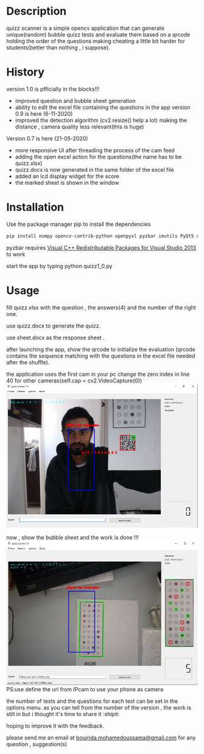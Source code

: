 # Description
quizz scanner is a simple opencv application that can generate unique(random) bubble quizz tests and evaluate them based on a qrcode holding the order of the questions making cheating a little bit harder for students(better than nothing , i suppose).
# History
version 1.0 is pfficially in the blocks!!!
- improved question and bubble sheet generation
- ability to edit the excel file containing the questions in the app
version 0.9 is here (6-11-2020)
- improved the detection algorithm (cv2.resize() help a lot) making the distance , camera quality less relevant(this is huge)

Version 0.7 is here (21-05-2020)
- more responsive UI after threading the process of the cam feed
- adding the open excel action for the questions(the name has to be quizz.xlsx)
- quizz.docx is now generated in the same folder of the excel file
- added an lcd display widget for the score
- the marked sheet is shown in the window

# Installation
Use the package manager pip to install the dependencies

```bash
pip install numpy opencv-contrib-python openpyxl pyzbar imutils PyQt5 qimage2ndarray python-docx pyqrcode pandas xlrd 
```

pyzbar requires  [Visual C++ Redistributable Packages for Visual Studio 2013](https://www.microsoft.com/en-US/download/details.aspx?id=40784) to work

start the app by typing python quizz1_0.py

# Usage
fill quizz.xlsx with the question , the answers(4) and the number of the right one.

use quizz.docx to generate the quizz.

use sheet.docx as the response sheet .

after launching the app, show the qrcode to initialize the evaluation (qrcode contains the sequence matching with the questions in the excel file needed after the shuffle).

the application uses the first cam in your pc
change the zero index in line 40 for other cameras(self.cap = cv2.VideoCapture(0))
![phase 1 order detection](qrcode.png)

now , show the bubble sheet and the work is done !!!
![phase 2 evaluation](ipcam.jpg)
PS:use define the url from IPcam to use your phone as camera

the number of tests and the questions for each test can be set in the options menu.
as you can tell from the number of the version , the work is still in but i thought it's time to share it :shipit: 

hoping to improve it with the feedback.

please send me an email at boujrida.mohamedoussama@gmail.com for any question , suggestion(s)



